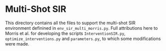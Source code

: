# Multi-Shot SIR 

This directory contains all the files to support the multi-shot SIR environment definined in `env_sir_multi_morris.py`. Full attributions here to Morris et al. for developing the scripts `InterventionSIR.py`, `optimize_interventions.py` and `parameters.py`, to which some modifications were made.
